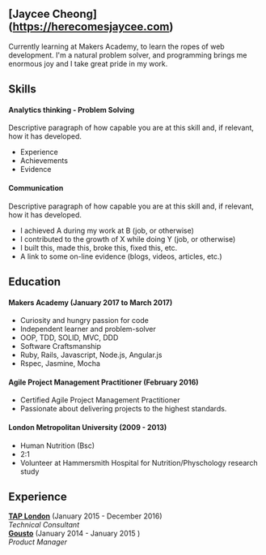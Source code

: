 ## [Jaycee Cheong] (https://herecomesjaycee.com)

Currently learning at Makers Academy, to learn the ropes of web development. I'm a natural problem solver, and programming brings me enormous joy and I take great pride in my work. 

## Skills

#### Analytics thinking - Problem Solving

Descriptive paragraph of how capable you are at this skill and, if relevant, how it has developed.

- Experience
- Achievements
- Evidence

#### Communication

Descriptive paragraph of how capable you are at this skill and, if relevant, how it has developed.

- I achieved A during my work at B (job, or otherwise)
- I contributed to the growth of X while doing Y (job, or otherwise)
- I built this, made this, broke this, fixed this, etc.
- A link to some on-line evidence (blogs, videos, articles, etc.)

## Education

#### Makers Academy (January 2017 to March 2017)

- Curiosity and hungry passion for code
- Independent learner and problem-solver
- OOP, TDD, SOLID, MVC, DDD
- Software Craftsmanship
- Ruby, Rails, Javascript, Node.js, Angular.js
- Rspec, Jasmine, Mocha

#### Agile Project Management Practitioner (February 2016)
- Certified Agile Project Management Practitioner
- Passionate about delivering projects to the highest standards. 

#### London Metropolitan University  (2009 - 2013)

- Human Nutrition (Bsc)
- 2:1
- Volunteer at Hammersmith Hospital for Nutrition/Physchology research study


## Experience

[**TAP London**](www.wearetaplondon.com) (January 2015 - December 2016)    
*Technical Consultant*  
[**Gousto**](www.gousto.com) (January 2014 - January 2015 )   
*Product Manager*  
